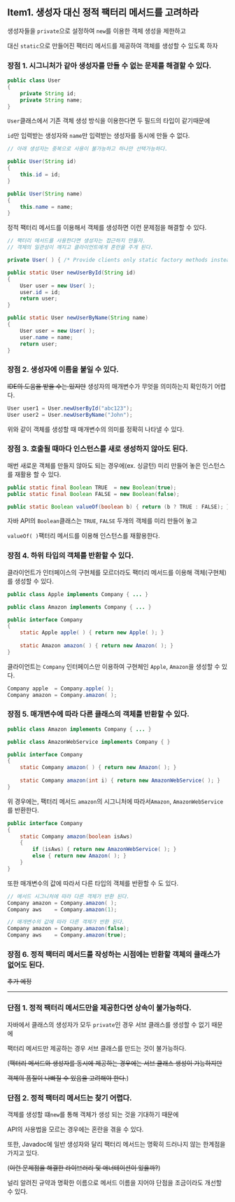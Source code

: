 ## Item1. 생성자 대신 정적 팩터리 메서드를 고려하라
생성자들을 ```private```으로 설정하여  ```new```를 이용한 객체 생성을 제한하고

대신 ```static```으로 만들어진 팩터리 메서드를 제공하여 객체를 생성할 수 있도록 하자

### 장점 1. 시그니처가 같아 생성자를 만들 수 없는 문제를 해결할 수 있다.

```java
public class User 
{
    private String id;
    private String name;
}
```
```User```클래스에서 기존 객체 생성 방식을 이용한다면 두 필드의 타입이 같기때문에

```id```만 입력받는 생성자와 ```name```만 입력받는 생성자를 동시에 만들 수 없다.

```java
// 아래 생성자는 중복으로 사용이 불가능하고 하나만 선택가능하다.

public User(String id)
{
    this.id = id;
}

public User(String name)
{
    this.name = name;
}
```

정적 팩터리 메서드를 이용해서 객체를 생성하면 이런 문제점을 해결할 수 있다.

```java
// 팩터리 메서드를 사용한다면 생성자는 접근하지 만들자.
// 객체의 일관성이 깨지고 클라이언트에게 혼란을 주게 된다.

private User( ) { /* Provide clients only static factory methods instead of constructors */ }

public static User newUserById(String id)
{
    User user = new User( );
    user.id = id;
    return user;
}

public static User newUserByName(String name)
{
    User user = new User( );
    user.name = name;
    return user;
}
```

### 장점 2. 생성자에 이름을 붙일 수 있다.
~~IDE의 도움을 받을 수는 있지만~~ 생성자의 매개변수가 무엇을 의미하는지 확인하기 어렵다.

```java
User user1 = User.newUserById("abc123");
User user2 = User.newUserByName("John");
```
위와 같이 객체를 생성할 때 매개변수의 의미를 정확히 나타낼 수 있다.

### 장점 3. 호출될 때마다 인스턴스를 새로 생성하지 않아도 된다.
매번 새로운 객체를 만들지 않아도 되는 경우에(ex. 싱글턴) 미리 만들어 놓은 인스턴스를 재활용 할 수 있다.

```java
public static final Boolean TRUE  = new Boolean(true);
public static final Boolean FALSE = new Boolean(false);

public static Boolean valueOf(boolean b) { return (b ? TRUE : FALSE); }
```
자바 API의 ```Boolean```클래스는 ```TRUE```, ```FALSE``` 두개의 객체를 미리 만들어 놓고

```valueOf( )```팩터리 메서드를 이용해 인스턴스를 재활용한다.

### 장점 4. 하위 타입의 객체를 반환할 수 있다.
클라이언트가 인터페이스의 구현체를 모르더라도 팩터리 메서드를 이용해 객체(구현체)를 생성할 수 있다.

```java
public class Apple implements Company { ... }
```
```java
public class Amazon implements Company { ... }
```
```java
public interface Company
{
    static Apple apple( ) { return new Apple( ); }
    
    static Amazon amazon( ) { return new Amazon( ); }
}
```
클라이언트는 ```Company``` 인터페이스만 이용하여 구현체인 ```Apple```, ```Amazon```을 생성할 수 있다.
```java
Company apple  = Company.apple( );
Company amazon = Company.amazon( );
```

### 장점 5. 매개변수에 따라 다른 클래스의 객체를 반환할 수 있다.
```java
public class Amazon implements Company { ... }
```
```java
public class AmazonWebService implements Company { }
```
```java
public interface Company
{
    static Company amazon( ) { return new Amazon( ); }
    
    static Company amazon(int i) { return new AmazonWebService( ); }
}
```
위 경우에는, 팩터리 메서드 ```amazon```의 시그니처에 따라서```Amazon```, ```AmazonWebService```를 반환한다.

```java
public interface Company
{
    static Company amazon(boolean isAws)
    {
        if (isAws) { return new AmazonWebService( ); }
        else { return new Amazon( ); }
    }   
}
```
또한 매개변수의 값에 따라서 다른 타입의 객체를 반환할 수 도 있다.

```java
// 메서드 시그니처에 따라 다른 객체가 반환 된다.
Company amazon = Company.amazon( );
Company aws    = Company.amazon(1);

// 매개변수의 값에 따라 다른 객체가 반환 된다.
Company amazon = Company.amazon(false);
Company aws    = Company.amazon(true);
```

### 장점 6. 정적 팩터리 메서드를 작성하는 시점에는 반환할 객체의 클래스가 없어도 된다.

~~추가 예정~~

---
### 단점 1. 정적 팩터리 메서드만을 제공한다면 상속이 불가능하다.
자바에서 클래스의 생성자가 모두 ```private```인 경우 서브 클래스를 생성할 수 없기 때문에

팩터리 메서드만 제공하는 경우 서브 클래스를 만드는 것이 불가능하다.

(~~팩터리 메서드와 생성자를 동시에 제공하는 경우에는 서브 클래스 생성이 가능하지만~~

~~객체의 품질이 나빠질 수 있음을 고려해야 한다.~~)

### 단점 2. 정적 팩터리 메서드는 찾기 어렵다.
객체를 생성할 떄```new```를 통해 객체가 생성 되는 것을 기대하기 때문에 

API의 사용법을 모르는 경우에는 혼란을 겪을 수 있다.

또한, Javadoc에 일반 생성자와 달리 팩터리 메서드는 명확히 드러나지 않는 한계점을 가지고 있다.

(~~이런 문제점을 해결한 라이브러리 및 애너테이션이 있을까?~~)

널리 알려진 규약과 명확한 이름으로 메서드 이름을 지어야 단점을 조금이라도 개선할 수 있다.